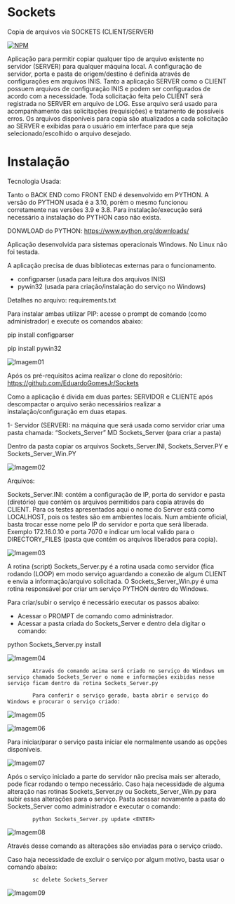 # Sockets
 Copia de arquivos via SOCKETS (CLIENT/SERVER)
 
 [![NPM](https://img.shields.io/npm/l/react)](https://github.com/EduardoGomesJr/Sockets/blob/main/LICENCE)
 
 Aplicação para permitir copiar qualquer tipo de arquivo existente no servidor (SERVER) para qualquer máquina local. A configuração de servidor, porta e pasta de origem/destino é definida através de configurações em arquivos INIS. Tanto a aplicação SERVER como o CLIENT possuem arquivos de configuração INIS e podem ser configurados de acordo com a necessidade. Toda solicitação feita pelo CLIENT será registrada no SERVER em arquivo de LOG. Esse arquivo será usado para acompanhamento das solicitações (requisições) e tratamento de possíveis erros. Os arquivos disponíveis para copia são atualizados a cada solicitação ao SERVER e exibidas para o usuário em interface para que seja selecionado/escolhido o arquivo desejado.
 
 # Instalação
 
 Tecnologia Usada:
 
 Tanto o BACK END como FRONT END é desenvolvido em PYTHON. A versão do PYTHON usada é a 3.10, porém o mesmo funcionou corretamente nas versões 3.9 e 3.8. Para instalação/execução será necessário a instalação do PYTHON caso não exista. 

DONWLOAD do PYTHON: https://www.python.org/downloads/

Aplicação desenvolvida para sistemas operacionais Windows. No Linux não foi testada. 

A aplicação precisa de duas bibliotecas externas para o funcionamento. 

- configparser (usada para leitura dos arquivos INIS) 
- pywin32 (usada para criação/instalação do serviço no Windows)

Detalhes no arquivo: requirements.txt

Para instalar ambas utilizar PIP: acesse o prompt de comando (como administrador) e execute os comandos abaixo:

pip install configparser 

pip install pywin32

![Imagem01](https://github.com/EduardoGomesJr/Sockets/blob/main/Imagens/Figura01.png)

Após os pré-requisitos acima realizar o clone do repositório: https://github.com/EduardoGomesJr/Sockets

Como a aplicação é divida em duas partes: SERVIDOR e CLIENTE após descompactar o arquivo serão necessários realizar a instalação/configuração em duas etapas.

1-	Servidor (SERVER): na máquina que será usada como servidor criar uma pasta chamada: “Sockets_Server”
MD Sockets_Server (para criar a pasta)

Dentro da pasta copiar os arquivos Sockets_Server.INI, Sockets_Server.PY e Sockets_Server_Win.PY

![Imagem02](https://github.com/EduardoGomesJr/Sockets/blob/main/Imagens/Figura02.png)

Arquivos:

Sockets_Server.INI: contém a configuração de IP, porta do servidor e pasta (diretório) que contém os arquivos permitidos para copia através do CLIENT. Para os testes apresentados aqui o nome do Server está como LOCALHOST, pois os testes são em ambientes locais. Num ambiente oficial, basta trocar esse nome pelo IP do servidor e porta que será liberada. Exemplo 172.16.0.10 e porta 7070 e indicar um local valido para o DIRECTORY_FILES (pasta que contém os arquivos liberados para copia).

![Imagem03](https://github.com/EduardoGomesJr/Sockets/blob/main/Imagens/Figura03.png)

A rotina (script) Sockets_Server.py é a rotina usada como servidor (fica rodando (LOOP) em modo serviço aguardando a conexão de algum CLIENT e envia a informação/arquivo solicitada. 
O Sockets_Server_Win.py é uma rotina responsável por criar um serviço PYTHON dentro do Windows.

Para criar/subir o serviço é necessário executar os passos abaixo:

- Acessar o PROMPT de comando como administrador.
- Acessar a pasta criada do Sockets_Server e dentro dela digitar o comando: 

python Sockets_Server.py install <ENTER>

![Imagem04](https://github.com/EduardoGomesJr/Sockets/blob/main/Imagens/Figura04.png)

			Através do comando acima será criado no serviço do Windows um serviço chamado Sockets_Server o nome e informações exibidas nesse serviço ficam dentro da rotina Sockets_Server.py

			Para conferir o serviço gerado, basta abrir o serviço do Windows e procurar o serviço criado:
   
![Imagem05](https://github.com/EduardoGomesJr/Sockets/blob/main/Imagens/Figura05.png)

![Imagem06](https://github.com/EduardoGomesJr/Sockets/blob/main/Imagens/Figura06.png)

Para iniciar/parar o serviço pasta iniciar ele normalmente usando as opções disponíveis.

![Imagem07](https://github.com/EduardoGomesJr/Sockets/blob/main/Imagens/Figura07.png)

Após o serviço iniciado a parte do servidor não precisa mais ser alterado, pode ficar rodando o tempo necessário. Caso haja necessidade de alguma alteração nas rotinas Sockets_Server.py ou Sockets_Server_Win.py para subir essas alterações para o serviço. Pasta acessar novamente a pasta do Sockets_Server como administrador e executar o comando:

			python Sockets_Server.py update <ENTER>

![Imagem08](https://github.com/EduardoGomesJr/Sockets/blob/main/Imagens/Figura08.png)

Através desse comando as alterações são enviadas para o serviço criado. 

Caso haja necessidade de excluir o serviço por algum motivo, basta usar o comando abaixo:
			
			sc delete Sockets_Server

![Imagem09](https://github.com/EduardoGomesJr/Sockets/blob/main/Imagens/Figura09.png)
 
















 
